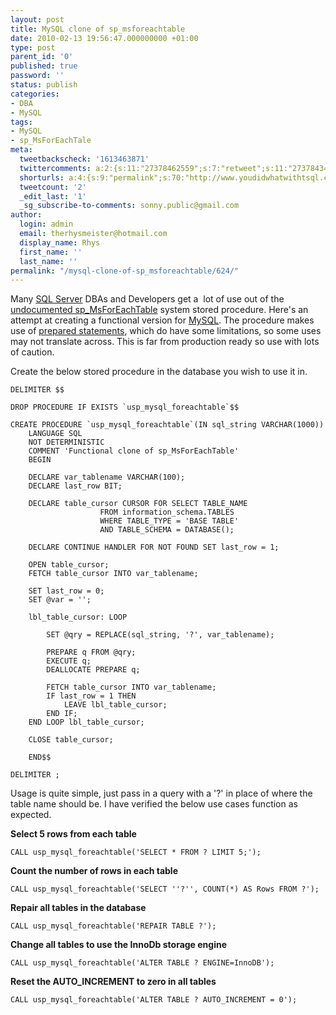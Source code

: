 ```yaml
---
layout: post
title: MySQL clone of sp_msforeachtable
date: 2010-02-13 19:56:47.000000000 +01:00
type: post
parent_id: '0'
published: true
password: ''
status: publish
categories:
- DBA
- MySQL
tags:
- MySQL
- sp_MsForEachTale
meta:
  tweetbackscheck: '1613463871'
  twittercomments: a:2:{s:11:"27378462559";s:7:"retweet";s:11:"27378434572";s:7:"retweet";}
  shorturls: a:4:{s:9:"permalink";s:70:"http://www.youdidwhatwithtsql.com/mysql-clone-of-sp_msforeachtable/624";s:7:"tinyurl";s:26:"http://tinyurl.com/y965eg6";s:4:"isgd";s:18:"http://is.gd/8jVfG";s:5:"bitly";s:20:"http://bit.ly/dvLbbm";}
  tweetcount: '2'
  _edit_last: '1'
  _sg_subscribe-to-comments: sonny.public@gmail.com
author:
  login: admin
  email: therhysmeister@hotmail.com
  display_name: Rhys
  first_name: ''
  last_name: ''
permalink: "/mysql-clone-of-sp_msforeachtable/624/"
---
```

Many [SQL Server](http://www.microsoft.com/sqlserver/2008/en/us/default.aspx) DBAs and Developers get a&nbsp; lot of use out of the [undocumented sp\_MsForEachTable](http://connect.microsoft.com/SQLServer/feedback/details/264676/sp-msforeachtable-provide-supported-documented-version) system stored procedure. Here's an attempt at creating a functional version for [MySQL](http://www.mysql.com). The procedure makes use of [prepared statements](http://rpbouman.blogspot.com/2005/11/mysql-5-prepared-statement-syntax-and.html), which do have some limitations, so some uses may not translate across. This is far from production ready so use with lots of caution.

Create the below stored procedure in the database you wish to use it in.

```
DELIMITER $$

DROP PROCEDURE IF EXISTS `usp_mysql_foreachtable`$$

CREATE PROCEDURE `usp_mysql_foreachtable`(IN sql_string VARCHAR(1000))
    LANGUAGE SQL
    NOT DETERMINISTIC
    COMMENT 'Functional clone of sp_MsForEachTable'
    BEGIN

	DECLARE var_tablename VARCHAR(100);
	DECLARE last_row BIT;

	DECLARE table_cursor CURSOR FOR SELECT TABLE_NAME
					FROM information_schema.TABLES
					WHERE TABLE_TYPE = 'BASE TABLE'
					AND TABLE_SCHEMA = DATABASE();

	DECLARE CONTINUE HANDLER FOR NOT FOUND SET last_row = 1;

	OPEN table_cursor;
	FETCH table_cursor INTO var_tablename;

	SET last_row = 0;
	SET @var = '';

	lbl_table_cursor: LOOP

		SET @qry = REPLACE(sql_string, '?', var_tablename);

		PREPARE q FROM @qry;
		EXECUTE q;
		DEALLOCATE PREPARE q;

		FETCH table_cursor INTO var_tablename;
		IF last_row = 1 THEN
			LEAVE lbl_table_cursor;
		END IF;
	END LOOP lbl_table_cursor;

	CLOSE table_cursor;

    END$$

DELIMITER ;
```

Usage is quite simple, just pass in a query with a '?' in place of where the table name should be. I have verified the below use cases function as expected.

**Select 5 rows from each table**

```
CALL usp_mysql_foreachtable('SELECT * FROM ? LIMIT 5;');
```

**Count the number of rows in each table**

```
CALL usp_mysql_foreachtable('SELECT ''?'', COUNT(*) AS Rows FROM ?');
```

**Repair all tables in the database**

```
CALL usp_mysql_foreachtable('REPAIR TABLE ?');
```

**Change all tables to use the InnoDb storage engine**

```
CALL usp_mysql_foreachtable('ALTER TABLE ? ENGINE=InnoDB');
```

**Reset the AUTO\_INCREMENT to zero in all tables**

```
CALL usp_mysql_foreachtable('ALTER TABLE ? AUTO_INCREMENT = 0');
```
